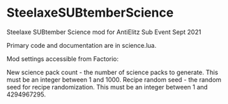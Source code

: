 # SteelaxeSUBtemberScience
Steelaxe SUBtember Science mod for AntiElitz Sub Event Sept 2021

Primary code and documentation are in science.lua.

Mod settings accessible from Factorio:

New science pack count - the number of science packs to generate. This must be an integer between 1 and 1000.
Recipe random seed - the random seed for recipe randomization. This must be an integer between 1 and 4294967295.
